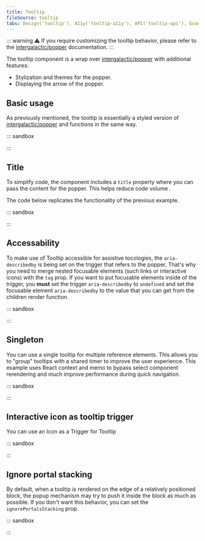 ```yaml
---
title: Tooltip
fileSource: tooltip
tabs: Design('tooltip'), A11y('tooltip-a11y'), API('tooltip-api'), Example('tooltip-code'), Changelog('tooltip-changelog')
---
```


::: warning
:warning: If you require customizing the tooltip behavior, please refer to the [intergalactic/popper](/utils/popper/popper) documentation.
:::

The tooltip component is a wrap over [intergalactic/popper](/utils/popper/popper) with additional features:

* Stylization and themes for the popper.
* Displaying the arrow of the popper.

## Basic usage

As previously mentioned, the tooltip is essentially a styled version of [intergalactic/popper](/utils/popper/popper) and functions in the same way.

::: sandbox

<script lang="tsx">
  export Demo from './examples/basic_usage.tsx'; 
</script>

:::

## Title

To simplify code, the component includes a `title` property where you can pass the content for the popper. This helps reduce code volume .

The code below replicates the functionality of the previous example.

::: sandbox

<script lang="tsx">
  export Demo from './examples/title.tsx'; 
</script>

:::


## Accessability

To make use of Tooltip accessible for assistive tocologies, the `aria-describedby` is being set on the trigger that refers to the popper. That's why you need to merge nested focusable elements (such links or interactive icons) with the `tag` prop. If you want to put focusable elements inside of the trigger, you **must** set the trigger `aria-describedby` to `undefined` and set the focusable element `aria-describedby` to the value that you can get from the children render function.

::: sandbox

<script lang="tsx">
  export Demo from './examples/nested.tsx';
</script>

:::


## Singleton

You can use a single tooltip for multiple reference elements. This allows you to "group" tooltips with a shared timer to improve the user experience. This example uses React context and memo to bypass select component rerendering and much improve performance during quick navigation.

::: sandbox

<script lang="tsx">
  export Demo from './examples/singleton.tsx'; 
</script>

:::

## Interactive icon as tooltip trigger

You can use an Icon as a Trigger for Tooltip

::: sandbox

<script lang="tsx">
  export Demo from './examples/info_icon.tsx'; 
</script>

:::

## Ignore portal stacking

By default, when a tooltip is rendered on the edge of a relatively positioned block, the popup mechanism may try to push it inside the block as much as possible. If you don't want this behavior, you can set the `ignorePortalsStacking` prop.

::: sandbox

<script lang="tsx">
  export Demo from './examples/ignore_portal_stacking.tsx'; 
</script>

:::
